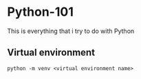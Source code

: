 # Python-101

This is everything that i try to do with Python

## Virtual environment
```python -m venv <virtual environment name>```